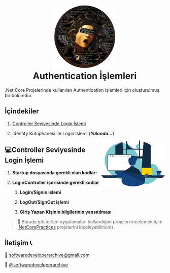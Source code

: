 <h1 align="center">
  <br>
  <a href="https://github.com/zeynepaslierhan/.NetCoreArchive"><img src="https://github.com/zeynepaslierhan/.NetCoreArchive/blob/main/img/Readme/Logo.png" alt="SoftwareDeveloperArchive" width="200"></a>
  <br>
  Authentication İşlemleri
  <br>
</h1>

.Net Core Projelerinde kullanılan Authentication işlemleri için oluşturulmuş bir bölümdür.

## İçindekiler

1. [Controller Seviyesinde Login İşlemi](https://github.com/zeynepaslierhan/.NetCoreArchive/edit/main/Authentication/README.md#controller-seviyesinde-login-i%CC%87%C5%9Flemi)

2. Identity Kütüphanesi ile Login İşlemi (***Yakında...***)

<img src="https://github.com/zeynepaslierhan/.NetCoreArchive/blob/main/img/gifs/developer.gif" align="right">

## 💻Controller Seviyesinde Login İşlemi 

1. **Startup dosyasında gerekli olan kodlar:**


2. **LoginController içerisinde gerekli kodlar**

    1. **Login/Signin işlemi**
  
    2. **LogOut/SignOut işlemi**
  
    3. **Giriş Yapan Kişinin bilgilerinin yansıtılması**
  
  
  > :dizzy: Burada gösterilen uygulamaları kullandığım projeleri incelemek için: [.NetCorePractices](https://github.com/zeynepaslierhan/.NetCorePractices) projelerini inceleyebilirsiniz.



## İletişim :telephone_receiver:

:e-mail:  softwaredeveloperarchive@gmail.com

:iphone: [@softwaredeveloperarchive](https://www.instagram.com/softwaredeveloperarchive/)
